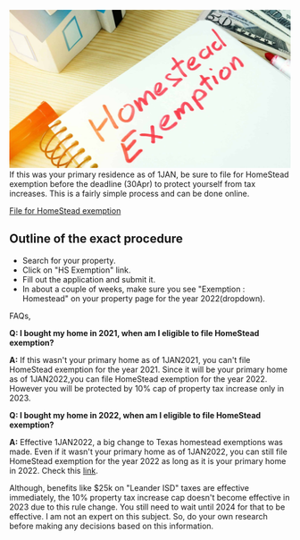 ![Homestead Exemption](/assets/img/homestead-exemption.jpg)
If this was your primary residence as of 1JAN, be sure to file for HomeStead exemption before the deadline (30Apr) to protect yourself from tax increases.
This is a fairly simple process and can be done online.

[File for HomeStead exemption](https://search.wcad.org)

## Outline of the exact procedure
 * Search for your property.
 * Click on "HS Exemption" link.
 * Fill out the application and submit it.
 * In about a couple of weeks, make sure you see "Exemption : Homestead" on your property page for the year 2022(dropdown).

FAQs,

**Q: I bought my home in 2021, when am I eligible to file HomeStead exemption?**

**A:** If this wasn't your primary home as of 1JAN2021, you can't file HomeStead exemption for the year 2021.
Since it will be your primary home as of 1JAN2022,you can file HomeStead exemption for the year 2022. However you will be protected by 10% cap of property tax increase only in 2023.


**Q: I bought my home in 2022, when am I eligible to file HomeStead exemption?**

**A:** Effective 1JAN2022, a big change to Texas homestead exemptions was made.
Even if it wasn't your primary home as of 1JAN2022, you can still file HomeStead exemption for the year 2022 as long as it is your primary home in 2022.
Check this [link](https://www.briggsfreeman.com/blog/2022/01/05/the-new-way-that-new-homeowners-can-save-on-property-taxes).

Although, benefits like $25k on "Leander ISD" taxes are effective immediately, the 10% property tax increase cap doesn't become effective in 2023 due to this rule change. You still need to wait until 2024 for that to be effective.
I am not an expert on this subject. So, do your own research before making any decisions based on this information.


